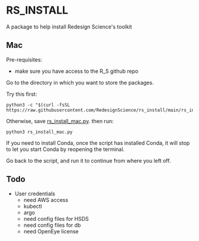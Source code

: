 

# RS_INSTALL


A package to help install Redesign Science's toolkit
 
## Mac

Pre-requisites:

  - make sure you have access to the R_S github repo

Go to the directory in which you want to store the packages.  

Try this first:
  
    python3 -c "$(curl -fsSL https://raw.githubusercontent.com/RedesignScience/rs_install/main/rs_install_mac.py)"
    
    
Otherwise, save <a download href="https://raw.githubusercontent.com/RedesignScience/rs_install/main/rs_install_mac.py">rs_install_mac.py</a>. then run:

    python3 rs_install_mac.py

If you need to install Conda, once the script has installed Conda, it will stop
to let you start Conda by reopening the terminal.

Go back to the script, and run it to continue from where you left off.


## Todo
- User credentials
  - need AWS access
  - kubectl
  - argo
  - need config files for HSDS
  - need config files for db
  - need OpenEye license
